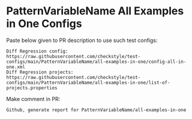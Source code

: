 # PatternVariableName All Examples in One Configs
Paste below given to PR description to use such test configs:
```
Diff Regression config: https://raw.githubusercontent.com/checkstyle/test-configs/main/PatternVariableName/all-examples-in-one/config-all-in-one.xml
Diff Regression projects: https://raw.githubusercontent.com/checkstyle/test-configs/main/PatternVariableName/all-examples-in-one/list-of-projects.properties
```
Make comment in PR:
```
Github, generate report for PatternVariableName/all-examples-in-one
```
